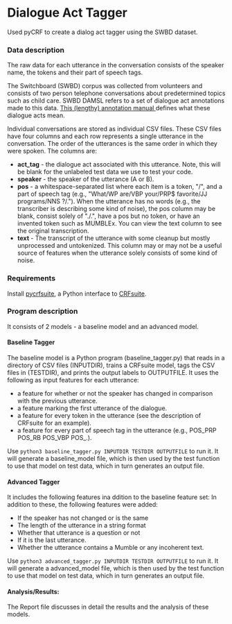 # Dialogue Act Tagger
Used pyCRF to create a dialog act tagger using the SWBD dataset.

### Data description
The raw data for each utterance in the conversation consists of the speaker name, the tokens and their part of speech tags.

The Switchboard (SWBD) corpus was collected from volunteers and consists of two person telephone conversations about predetermined topics such as child care. SWBD DAMSL refers to a set of dialogue act annotations made to this data. [ This (lengthy) annotation manual ](https://web.stanford.edu/~jurafsky/ws97/manual.august1.html) defines what these dialogue acts mean. 

Individual conversations are stored as individual CSV files. These CSV files have four columns and each row represents a single utterance in the conversation. The order of the utterances is the same order in which they were spoken. The columns are:
* **act_tag** - the dialogue act associated with this utterance. Note, this will be blank for the unlabeled test data we use to test your code.
* **speaker** - the speaker of the utterance (A or B).
* **pos** - a whitespace-separated list where each item is a token, "/", and a part of speech tag (e.g., "What/WP are/VBP your/PRP$ favorite/JJ programs/NNS ?/."). When the utterance has no words (e.g., the transcriber is describing some kind of noise), the pos column may be blank, consist solely of "./.", have a pos but no token, or have an invented token such as MUMBLEx. You can view the text column to see the original transcription.
* **text** - The transcript of the utterance with some cleanup but mostly unprocessed and untokenized. This column may or may not be a useful source of features when the utterance solely consists of some kind of noise.


### Requirements 
Install [pycrfsuite](https://pypi.python.org/pypi/python-crfsuite), a Python interface to [CRFsuite](http://www.chokkan.org/software/crfsuite/). 


### Program description 
It consists of 2 models - a baseline model and an advanced model. 

#### Baseline Tagger
The baseline model is a Python program (baseline_tagger.py) that reads in a directory of CSV files (INPUTDIR), trains a CRFsuite model, tags the CSV files in (TESTDIR), and prints the output labels to OUTPUTFILE. It uses the following as input features for each utterance:
* a feature for whether or not the speaker has changed in comparison with the previous utterance.
* a feature marking the first utterance of the dialogue.
* a feature for every token in the utterance (see the description of CRFsuite for an
example).
* a feature for every part of speech tag in the utterance (e.g., POS_PRP POS_RB POS_VBP POS_.).

Use `python3 baseline_tagger.py INPUTDIR TESTDIR OUTPUTFILE` to run it. 
It will generate a baseline_model file, which is then used by the test function to use that model on test data, which in turn generates an output file. 

#### Advanced Tagger
It includes the following features ina ddition to the baseline feature set: 
In addition to these, the following features were added:
* If the speaker has not changed or is the same
* The length of the utterance in a string format
* Whether that utterance is a question or not
* If it is the last utterance.
* Whether the utterance contains a Mumble or any incoherent text.

Use `python3 advanced_tagger.py INPUTDIR TESTDIR OUTPUTFILE` to run it. 
It will generate a advanced_model file, which is then used by the test function to use that model on test data, which in turn generates an output file. 

#### Analysis/Results: 
The Report file discusses in detail the results and the analysis of these models. 
